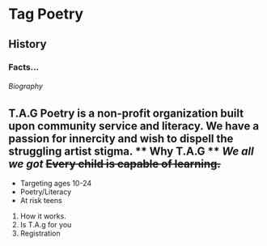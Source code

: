 # Tag Poetry
## History
### Facts...
###### Biography
T.A.G Poetry is a non-profit organization built upon community service and literacy. We have a passion for innercity and wish to dispell the struggling artist stigma. 
** Why T.A.G **
**_We all we got_**
~~Every child is capable of learning.~~
-
- Targeting ages 10-24
- Poetry/Literacy
- At risk teens
1. How it works.
2. Is T.A.g for you
3. Registration
